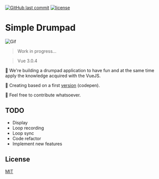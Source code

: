 [![GitHub last commit](https://img.shields.io/github/last-commit/google/skia.svg?style=flat-square)](https://github.com/mathiasfc/simple-drumpad)
[![license](https://img.shields.io/github/license/mashape/apistatus.svg?style=flat-square)](https://github.com/mathiasfc/simple-drumpad)

# Simple Drumpad

![Gif](https://github.com/mathiasfc/simple-drumpad/blob/master/simple-drumpad-app/src/assets/animated.gif?raw=true)

> Work in progress...

> Vue 3.0.4 

🎼 We're building a drumpad application to have fun and at the same time apply the knowledge acquired with the VueJS.

🎹 Creating based on a first [version](https://codepen.io/mathiasfc/pen/eRQRze) (codepen).

🍻 Feel free to contribute whatsoever.

## TODO

* Display
* Loop recording
* Loop sync
* Code refactor
* Implement new features

## License

[MIT](LICENSE.md)

